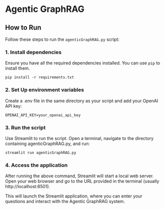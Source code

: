 # Agentic GraphRAG

## How to Run

Follow these steps to run the `agenticGraphRAG.py` script:

### 1. Install dependencies

Ensure you have all the required dependencies installed. You can use `pip` to install them. 

```
pip install -r requirements.txt
```

### 2. Set Up environment variables
Create a .env file in the same directory as your script and add your OpenAI API
key:

```
OPENAI_API_KEY=your_openai_api_key
```

### 3. Run the script

Use Streamlit to run the script. Open a terminal, navigate to the directory
containing agenticGraphRAG.py, and run:

```
streamlit run agenticGraphRAG.py
```


### 4. Access the application

After running the above command, Streamlit will start a local web server. Open
your web browser and go to the URL provided in the terminal (usually
http://localhost:8501).

This will launch the Streamlit application, where you can enter your questions
and interact with the Agentic GraphRAG system.